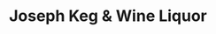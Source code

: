 ---
title: "Joseph Keg & Wine Liquor"
url: /eastpointe/joseph-keg-and-wine-liquor/
shop: alcohol
---